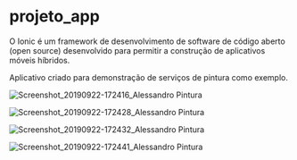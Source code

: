 # projeto_app

O Ionic é um framework de desenvolvimento de software de código aberto (open source) desenvolvido para permitir a construção de aplicativos móveis híbridos.

Aplicativo criado para demonstração de serviços de pintura como exemplo.

![Screenshot_20190922-172416_Alessandro Pintura](https://user-images.githubusercontent.com/48067972/65395165-9277a880-dd6d-11e9-9090-eb6d5c4863b8.jpg)

![Screenshot_20190922-172428_Alessandro Pintura](https://user-images.githubusercontent.com/48067972/65395166-9277a880-dd6d-11e9-8de0-862bfef34f8c.jpg)

![Screenshot_20190922-172432_Alessandro Pintura](https://user-images.githubusercontent.com/48067972/65395167-9277a880-dd6d-11e9-8030-5fe09ba2909b.jpg)

![Screenshot_20190922-172441_Alessandro Pintura](https://user-images.githubusercontent.com/48067972/65395168-93103f00-dd6d-11e9-9af7-f45e58ab59fc.jpg)

 
